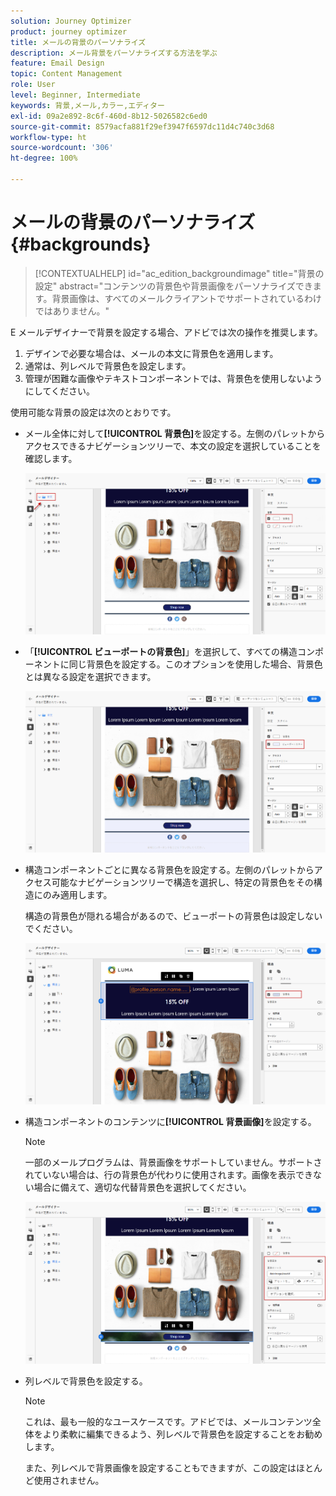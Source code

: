 ```yaml
---
solution: Journey Optimizer
product: journey optimizer
title: メールの背景のパーソナライズ
description: メール背景をパーソナライズする方法を学ぶ
feature: Email Design
topic: Content Management
role: User
level: Beginner, Intermediate
keywords: 背景,メール,カラー,エディター
exl-id: 09a2e892-8c6f-460d-8b12-5026582c6ed0
source-git-commit: 8579acfa881f29ef3947f6597dc11d4c740c3d68
workflow-type: ht
source-wordcount: '306'
ht-degree: 100%

---
```


# メールの背景のパーソナライズ {#backgrounds}

>[!CONTEXTUALHELP]
>id="ac_edition_backgroundimage"
>title="背景の設定"
>abstract="コンテンツの背景色や背景画像をパーソナライズできます。背景画像は、すべてのメールクライアントでサポートされているわけではありません。"

E メールデザイナーで背景を設定する場合、アドビでは次の操作を推奨します。

1. デザインで必要な場合は、メールの本文に背景色を適用します。
1. 通常は、列レベルで背景色を設定します。
1. 管理が困難な画像やテキストコンポーネントでは、背景色を使用しないようにしてください。

使用可能な背景の設定は次のとおりです。

* メール全体に対して&#x200B;**[!UICONTROL 背景色]**&#x200B;を設定する。左側のパレットからアクセスできるナビゲーションツリーで、本文の設定を選択していることを確認します。

  ![](assets/background_1.png)

* 「**[!UICONTROL ビューポートの背景色]**」を選択して、すべての構造コンポーネントに同じ背景色を設定する。このオプションを使用した場合、背景色とは異なる設定を選択できます。

  ![](assets/background_2.png)

* 構造コンポーネントごとに異なる背景色を設定する。左側のパレットからアクセス可能なナビゲーションツリーで構造を選択し、特定の背景色をその構造にのみ適用します。

  構造の背景色が隠れる場合があるので、ビューポートの背景色は設定しないでください。

  ![](assets/background_3.png)

* 構造コンポーネントのコンテンツに&#x200B;**[!UICONTROL 背景画像]**&#x200B;を設定する。

  >[!NOTE]
  >
  >一部のメールプログラムは、背景画像をサポートしていません。サポートされていない場合は、行の背景色が代わりに使用されます。画像を表示できない場合に備えて、適切な代替背景色を選択してください。

  ![](assets/background_4.png)

* 列レベルで背景色を設定する。

  >[!NOTE]
  >
  >これは、最も一般的なユースケースです。アドビでは、メールコンテンツ全体をより柔軟に編集できるよう、列レベルで背景色を設定することをお勧めします。

  また、列レベルで背景画像を設定することもできますが、この設定はほとんど使用されません。
